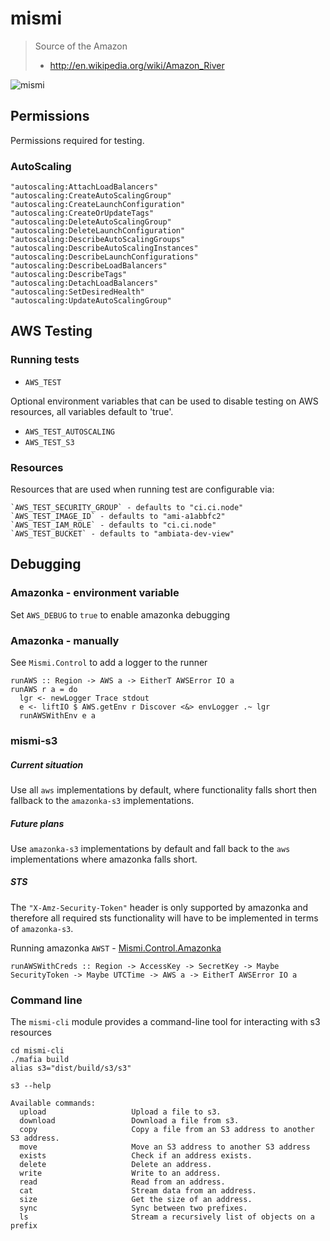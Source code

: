 mismi
=====

> Source of the Amazon
> - http://en.wikipedia.org/wiki/Amazon_River

![mismi](http://upload.wikimedia.org/wikipedia/commons/a/a4/Nevado_Mismi.jpg)

## Permissions

Permissions required for testing.

### AutoScaling

```
"autoscaling:AttachLoadBalancers"
"autoscaling:CreateAutoScalingGroup"
"autoscaling:CreateLaunchConfiguration"
"autoscaling:CreateOrUpdateTags"
"autoscaling:DeleteAutoScalingGroup"
"autoscaling:DeleteLaunchConfiguration"
"autoscaling:DescribeAutoScalingGroups"
"autoscaling:DescribeAutoScalingInstances"
"autoscaling:DescribeLaunchConfigurations"
"autoscaling:DescribeLoadBalancers"
"autoscaling:DescribeTags"
"autoscaling:DetachLoadBalancers"
"autoscaling:SetDesiredHealth"
"autoscaling:UpdateAutoScalingGroup"
```

## AWS Testing

### Running tests

- `AWS_TEST`

Optional environment variables that can be used to disable testing on
AWS resources, all variables default to 'true'.

- `AWS_TEST_AUTOSCALING`
- `AWS_TEST_S3`

### Resources

Resources that are used when running test are configurable via:

```
`AWS_TEST_SECURITY_GROUP` - defaults to "ci.ci.node"
`AWS_TEST_IMAGE_ID` - defaults to "ami-a1abbfc2"
`AWS_TEST_IAM_ROLE` - defaults to "ci.ci.node"
`AWS_TEST_BUCKET` - defaults to "ambiata-dev-view"
```

## Debugging

### Amazonka - environment variable

Set `AWS_DEBUG` to `true` to enable amazonka debugging

### Amazonka - manually

See `Mismi.Control` to add a logger to the runner
```
runAWS :: Region -> AWS a -> EitherT AWSError IO a
runAWS r a = do
  lgr <- newLogger Trace stdout
  e <- liftIO $ AWS.getEnv r Discover <&> envLogger .~ lgr
  runAWSWithEnv e a
```

### mismi-s3

##### Current situation
Use all `aws` implementations by default, where functionality falls short then fallback to
the `amazonka-s3` implementations.

##### Future plans
Use `amazonka-s3` implementations by default and fall back to the `aws` implementations
where amazonka falls short.

##### STS
The `"X-Amz-Security-Token"` header is only supported by amazonka and therefore all
required sts functionality will have to be implemented in terms of `amazonka-s3`.

Running amazonka `AWST` - [Mismi.Control.Amazonka](https://github.com/ambiata/mismi/blob/master/mismi-core/src/Mismi/Control/Amazonka.hs#L81)
```
runAWSWithCreds :: Region -> AccessKey -> SecretKey -> Maybe SecurityToken -> Maybe UTCTime -> AWS a -> EitherT AWSError IO a
```

### Command line

The `mismi-cli` module provides a command-line tool for interacting with s3 resources
```
cd mismi-cli
./mafia build
alias s3="dist/build/s3/s3"

s3 --help

Available commands:
  upload                   Upload a file to s3.
  download                 Download a file from s3.
  copy                     Copy a file from an S3 address to another S3 address.
  move                     Move an S3 address to another S3 address
  exists                   Check if an address exists.
  delete                   Delete an address.
  write                    Write to an address.
  read                     Read from an address.
  cat                      Stream data from an address.
  size                     Get the size of an address.
  sync                     Sync between two prefixes.
  ls                       Stream a recursively list of objects on a prefix
```
